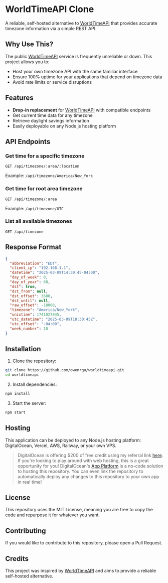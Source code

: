 # WorldTimeAPI Clone

A reliable, self-hosted alternative to [WorldTimeAPI](http://worldtimeapi.org) that provides accurate timezone information via a simple REST API.

## Why Use This?

The public [WorldTimeAPI](http://worldtimeapi.org) service is frequently unreliable or down. This project allows you to:
- Host your own timezone API with the same familiar interface
- Ensure 100% uptime for your applications that depend on timezone data
- Avoid rate limits or service disruptions

## Features

- **Drop-in replacement** for [WorldTimeAPI](http://worldtimeapi.org) with compatible endpoints
- Get current time data for any timezone
- Retrieve daylight savings information
- Easily deployable on any Node.js hosting platform

## API Endpoints

### Get time for a specific timezone
```
GET /api/timezone/:area/:location
```

Example: `/api/timezone/America/New_York`

### Get time for root area timezone
```
GET /api/timezone/:area
```

Example: `/api/timezone/UTC`

### List all available timezones
```
GET /api/timezone
```

## Response Format

```json
{
  "abbreviation": "EDT",
  "client_ip": "192.168.1.1",
  "datetime": "2025-03-09T14:30:45-04:00",
  "day_of_week": 0,
  "day_of_year": 68,
  "dst": true,
  "dst_from": null,
  "dst_offset": 3600,
  "dst_until": null,
  "raw_offset": -18000,
  "timezone": "America/New_York",
  "unixtime": 1741027845,
  "utc_datetime": "2025-03-09T18:30:45Z",
  "utc_offset": "-04:00",
  "week_number": 10
}
```

## Installation

1. Clone the repository:
```bash
git clone https://github.com/owenrgu/worldtimeapi.git
cd worldtimeapi
```

2. Install dependencies:
```bash
npm install
```

3. Start the server:
```bash
npm start
```

## Hosting

This application can be deployed to any Node.js hosting platform: DigitalOcean, Vercel, AWS, Railway, or your own VPS.

> DigitalOcean is offering $200 of free credit using my referral link [here](https://m.do.co/c/28c7e001c3e8). If you're looking to play around with web hosting, this is a great opportunity for you! DigitalOcean's [App Platform](https://docs.digitalocean.com/products/app-platform/) is a no-code solution to hosting this repository. You can even link the repository to automatically deploy any changes to this repository to your own app in real time!

## License

This repository uses the MIT License, meaning you are free to copy the code and repurpose it for whatever you want.

## Contributing

If you would like to contribute to this repository, please open a Pull Request.

## Credits

This project was inspired by [WorldTimeAPI](http://worldtimeapi.org/) and aims to provide a reliable self-hosted alternative.
